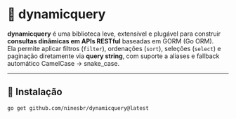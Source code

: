 # 🧠 dynamicquery

**dynamicquery** é uma biblioteca leve, extensível e plugável para construir **consultas dinâmicas em APIs RESTful** baseadas em GORM (Go ORM).  
Ela permite aplicar filtros (`filter`), ordenações (`sort`), seleções (`select`) e paginação diretamente via **query string**, com suporte a aliases e fallback automático CamelCase → snake_case.

---

## 🚀 Instalação

```bash
go get github.com/ninesbr/dynamicquery@latest